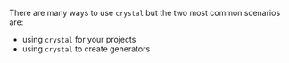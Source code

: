 There are many ways to use `crystal` but the two most common scenarios are:

- using `crystal` for your projects
- using `crystal` to create generators